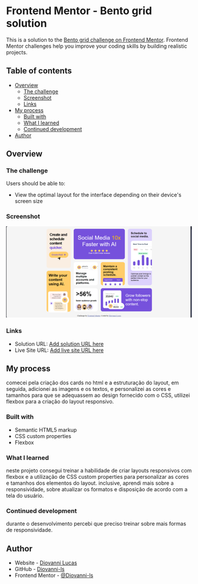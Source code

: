 # Frontend Mentor - Bento grid solution

This is a solution to the [Bento grid challenge on Frontend Mentor](https://www.frontendmentor.io/challenges/bento-grid-RMydElrlOj). Frontend Mentor challenges help you improve your coding skills by building realistic projects. 

## Table of contents

- [Overview](#overview)
  - [The challenge](#the-challenge)
  - [Screenshot](#screenshot)
  - [Links](#links)
- [My process](#my-process)
  - [Built with](#built-with)
  - [What I learned](#what-i-learned)
  - [Continued development](#continued-development)
- [Author](#author)



## Overview

### The challenge

Users should be able to:

- View the optimal layout for the interface depending on their device's screen size

### Screenshot

![](./design/Screenshot.png)


### Links

- Solution URL: [Add solution URL here](https://your-solution-url.com)
- Live Site URL: [Add live site URL here](https://your-live-site-url.com)

## My process
comecei pela criação dos cards no html e a estruturação  do layout, em seguida, adicionei as imagens e os textos, e personalizei as  cores e tamanhos para que se adequassem ao design fornecido com o CSS,  utilizei flexbox para a criação do layout responsivo.
### Built with

- Semantic HTML5 markup
- CSS custom properties
- Flexbox


### What I learned
 neste projeto consegui treinar  a habilidade de criar layouts responsivos com flexbox e a utilização de CSS custom properties para  personalizar as cores e tamanhos dos elementos do layout.
 inclusive, aprendi mais sobre a responsividade, sobre atualizar os formatos e disposição de acordo  com a tela do usuário.

### Continued development

durante o desenvolvimento percebi que preciso treinar sobre mais formas de responsividade. 


## Author

- Website - [Diovanni Lucas](https://www.linkedin.com/in/diovanni-ls2004/)
- GitHub - [Diovanni-ls](https://github.com/Diovanni-ls)
- Frontend Mentor - [@Diovanni-ls](https://www.frontendmentor.io/profile/Diovanni-ls)


